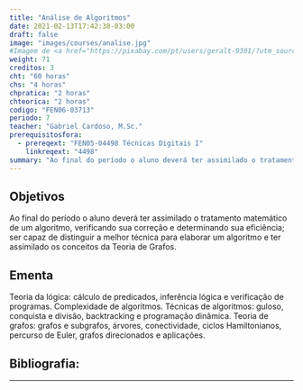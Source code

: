 ```yaml
---
title: "Análise de Algoritmos"
date: 2021-02-13T17:42:38-03:00
draft: false
image: "images/courses/analise.jpg"
#Imagem de <a href="https://pixabay.com/pt/users/geralt-9301/?utm_source=link-attribution&amp;utm_medium=referral&amp;utm_campaign=image&amp;utm_content=3382507">Gerd Altmann</a> por <a href="https://pixabay.com/pt/?utm_source=link-attribution&amp;utm_medium=referral&amp;utm_campaign=image&amp;utm_content=3382507">Pixabay</a>
weight: 71
creditos: 3
cht: "60 horas"
chs: "4 horas"
chpratica: "2 horas"
chteorica: "2 horas"
codigo: "FEN06-03713"
periodo: 7
teacher: "Gabriel Cardoso, M.Sc."
prerequisitosfora:
  - prereqext: "FEN05-04498	Técnicas Digitais I"
    linkreqext: "4498"
summary: "Ao final do período o aluno deverá ter assimilado o tratamento matemático de um algoritmo."
---
```

## Objetivos
Ao final do período o aluno deverá ter assimilado o tratamento matemático de um algoritmo, verificando sua correção e determinando sua eficiência; ser capaz de distinguir a melhor técnica para elaborar um algoritmo e ter assimilado os conceitos da Teoria de Grafos.

## Ementa
Teoria da lógica: cálculo de predicados, inferência lógica e verificação de programas. Complexidade de algoritmos. Técnicas de algoritmos: guloso, conquista e divisão, backtracking e programação dinâmica. Teoria de grafos: grafos e subgrafos, árvores, conectividade, ciclos Hamiltonianos, percurso de Euler, grafos direcionados e aplicações.

## Bibliografia:

---
